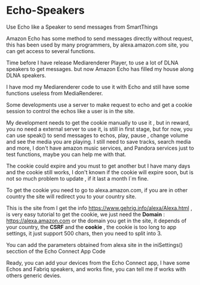 # Echo-Speakers
Use Echo like a Speaker to send messages from SmartThings

Amazon Echo has some method to send messages directly without request, this has been used by many programmers, by alexa.amazon.com site, you can get access to several functions. 

Time before I have release Mediarenderer Player, to use a lot of DLNA speakers to get messages. but now Amazon Echo has filled my house along DLNA speakers. 

I have mod my   Mediarenderer  code to use it with Echo and still have some functions useless from MediaRenderer.

Some developments use a server to make request to echo and get a cookie session to control the echos like a user is in the site.

My  development needs to get the cookie manually to use it , but in reward, you no need a external server to use it, is still in first stage, but for now, you can use speak() to send messages to echos, play, pause , change volume and see the media you are playing. I still need to save tracks, search media and more, I don't have amazon music services, and Pandora services just to test functions, maybe you can help me with that.

The cookie could expire and you must to get another but I have many days and the cookie still works, I don't known if the cookie will expire soon, but is not so much problem to update , if it last a month I´m fine.

To get the cookie you need to go to alexa.amazon.com, if you are in other country the site will redirect you to your country site.

This is the site from I get the info https://www.gehrig.info/alexa/Alexa.html , is very easy tutorial to get the cookie, we just need the **Domain** : https://alexa.amazon.com or the domain you get in the site, it depends of your country, the  **CSRF** and the **cookie**  , the cookie is too long to app settings, it just support 500 chars, then you need to split into 3.

You can add the parameters obtained from alexa site in the iniSettings() secction of the Echo Connect App Code

Ready, you can add your devices from the Echo Connect app, I have some Echos and Fabriq speakers, and works fine,  you can tell me if works with others generic devies.


  

 
